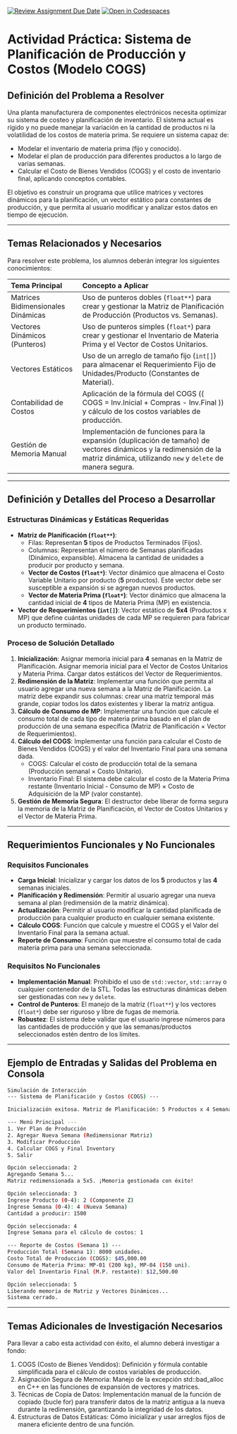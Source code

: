 [![Review Assignment Due Date](https://classroom.github.com/assets/deadline-readme-button-22041afd0340ce965d47ae6ef1cefeee28c7c493a6346c4f15d667ab976d596c.svg)](https://classroom.github.com/a/eW2MawP6)
[![Open in Codespaces](https://classroom.github.com/assets/launch-codespace-2972f46106e565e64193e422d61a12cf1da4916b45550586e14ef0a7c637dd04.svg)](https://classroom.github.com/open-in-codespaces?assignment_repo_id=21060652)
# Actividad Práctica: Sistema de Planificación de Producción y Costos (Modelo COGS)

## Definición del Problema a Resolver

Una planta manufacturera de componentes electrónicos necesita optimizar su sistema de costeo y planificación de inventario. El sistema actual es rígido y no puede manejar la variación en la cantidad de productos ni la volatilidad de los costos de materia prima. Se requiere un sistema capaz de:

* Modelar el inventario de materia prima (fijo y conocido).
* Modelar el plan de producción para diferentes productos a lo largo de varias semanas.
* Calcular el Costo de Bienes Vendidos (COGS) y el costo de inventario final, aplicando conceptos contables.

El objetivo es construir un programa que utilice matrices y vectores dinámicos para la planificación, un vector estático para constantes de producción, y que permita al usuario modificar y analizar estos datos en tiempo de ejecución.

---

## Temas Relacionados y Necesarios

Para resolver este problema, los alumnos deberán integrar los siguientes conocimientos:

| Tema Principal                     | Concepto a Aplicar                                                                                                                                                                    |
| :--------------------------------- | :------------------------------------------------------------------------------------------------------------------------------------------------------------------------------------ |
| Matrices Bidimensionales Dinámicas | Uso de punteros dobles (`float**`) para crear y gestionar la Matriz de Planificación de Producción (Productos vs. Semanas).                                                            |
| Vectores Dinámicos (Punteros)      | Uso de punteros simples (`float*`) para crear y gestionar el Inventario de Materia Prima y el Vector de Costos Unitarios.                                                               |
| Vectores Estáticos                 | Uso de un arreglo de tamaño fijo (`int[]`) para almacenar el Requerimiento Fijo de Unidades/Producto (Constantes de Material).                                                          |
| Contabilidad de Costos             | Aplicación de la fórmula del COGS (\( COGS = Inv.Inicial + Compras - Inv.Final \)) y cálculo de los costos variables de producción.                                                               |
| Gestión de Memoria Manual          | Implementación de funciones para la expansión (duplicación de tamaño) de vectores dinámicos y la redimensión de la matriz dinámica, utilizando `new` y `delete` de manera segura. |

---

## Definición y Detalles del Proceso a Desarrollar

### Estructuras Dinámicas y Estáticas Requeridas

* **Matriz de Planificación (`float**`)**:
  * Filas: Representan **5** tipos de Productos Terminados (Fijos).
  * Columnas: Representan el número de Semanas planificadas (Dinámico, expansible). Almacena la cantidad de unidades a producir por producto y semana.
  * **Vector de Costos (`float*`)**: Vector dinámico que almacena el Costo Variable Unitario por producto (**5** productos). Este vector debe ser susceptible a expansión si se agregan nuevos productos.
  * **Vector de Materia Prima (`float*`)**: Vector dinámico que almacena la cantidad inicial de **4** tipos de Materia Prima (MP) en existencia.
*   **Vector de Requerimientos (`int[]`)**: Vector estático de **5x4** (Productos x MP) que define cuántas unidades de cada MP se requieren para fabricar un producto terminado.

### Proceso de Solución Detallado

1. **Inicialización**: Asignar memoria inicial para **4** semanas en la Matriz de Planificación. Asignar memoria inicial para el Vector de Costos Unitarios y Materia Prima. Cargar datos estáticos del Vector de Requerimientos.
2. **Redimensión de la Matriz**: Implementar una función que permita al usuario agregar una nueva semana a la Matriz de Planificación. La matriz debe expandir sus columnas: crear una matriz temporal más grande, copiar todos los datos existentes y liberar la matriz antigua.
3. **Cálculo de Consumo de MP**: Implementar una función que calcule el consumo total de cada tipo de materia prima basado en el plan de producción de una semana específica (Matriz de Planificación × Vector de Requerimientos).
4. **Cálculo del COGS**: Implementar una función para calcular el Costo de Bienes Vendidos (COGS) y el valor del Inventario Final para una semana dada.
    * COGS: Calcular el costo de producción total de la semana (Producción semanal × Costo Unitario).
    * Inventario Final: El sistema debe calcular el costo de la Materia Prima restante (Inventario Inicial - Consumo de MP) × Costo de Adquisición de la MP (valor constante).
5. **Gestión de Memoria Segura**: El destructor debe liberar de forma segura la memoria de la Matriz de Planificación, el Vector de Costos Unitarios y el Vector de Materia Prima.

---

## Requerimientos Funcionales y No Funcionales

### Requisitos Funcionales

* **Carga Inicial**: Inicializar y cargar los datos de los **5** productos y las **4** semanas iniciales.
* **Planificación y Redimensión**: Permitir al usuario agregar una nueva semana al plan (redimensión de la matriz dinámica).
* **Actualización**: Permitir al usuario modificar la cantidad planificada de producción para cualquier producto en cualquier semana existente.
* **Cálculo COGS**: Función que calcule y muestre el COGS y el Valor del Inventario Final para la semana actual.
* **Reporte de Consumo**: Función que muestre el consumo total de cada materia prima para una semana seleccionada.

### Requisitos No Funcionales

* **Implementación Manual**: Prohibido el uso de `std::vector`, `std::array` o cualquier contenedor de la STL. Todas las estructuras dinámicas deben ser gestionadas con `new` y `delete`.
* **Control de Punteros**: El manejo de la matriz (`float**`) y los vectores (`float*`) debe ser riguroso y libre de fugas de memoria.
* **Robustez**: El sistema debe validar que el usuario ingrese números para las cantidades de producción y que las semanas/productos seleccionados estén dentro de los límites.

---

## Ejemplo de Entradas y Salidas del Problema en Consola

```bash
Simulación de Interacción
--- Sistema de Planificación y Costos (COGS) ---

Inicialización exitosa. Matriz de Planificación: 5 Productos x 4 Semanas.

--- Menú Principal ---
1. Ver Plan de Producción
2. Agregar Nueva Semana (Redimensionar Matriz)
3. Modificar Producción
4. Calcular COGS y Final Inventory
5. Salir

Opción seleccionada: 2
Agregando Semana 5...
Matriz redimensionada a 5x5. ¡Memoria gestionada con éxito!

Opción seleccionada: 3
Ingrese Producto (0-4): 2 (Componente Z)
Ingrese Semana (0-4): 4 (Nueva Semana)
Cantidad a producir: 1500

Opción seleccionada: 4
Ingrese Semana para el cálculo de costos: 1

--- Reporte de Costos (Semana 1) ---
Producción Total (Semana 1): 8000 unidades.
Costo Total de Producción (COGS): $45,000.00
Consumo de Materia Prima: MP-01 (200 kg), MP-04 (150 uni).
Valor del Inventario Final (M.P. restante): $12,500.00

Opción seleccionada: 5
Liberando memoria de Matriz y Vectores Dinámicos...
Sistema cerrado.
```

---

## Temas Adicionales de Investigación Necesarios

Para llevar a cabo esta actividad con éxito, el alumno deberá investigar a fondo:

1. COGS (Costo de Bienes Vendidos): Definición y fórmula contable simplificada para el cálculo de costos variables de producción.
2. Asignación Segura de Memoria: Manejo de la excepción std::bad_alloc en C++ en las funciones de expansión de vectores y matrices.
3. Técnicas de Copia de Datos: Implementación manual de la función de copiado (bucle for) para transferir datos de la matriz antigua a la nueva durante la redimensión, garantizando la integridad de los datos.
4. Estructuras de Datos Estáticas: Cómo inicializar y usar arreglos fijos de manera eficiente dentro de una función.